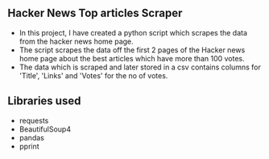## Hacker News Top articles Scraper
- In this project, I have created a python script which scrapes the data from the hacker news home page.
- The script scrapes the data off the first 2 pages of the Hacker news home page about the best articles which have more than 100 votes.
- The data which is scraped and later stored in a csv contains columns for 'Title', 'Links' and 'Votes' for the no of votes.

## Libraries used
- requests
- BeautifulSoup4
- pandas
- pprint
